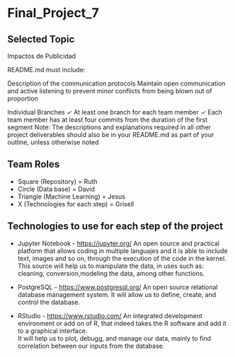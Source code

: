 # Final_Project_7

## Selected Topic
Impactos de Publicidad

README.md must include: 

Description of the communication
protocols
Maintain open communication and active listening to prevent minor conflicts from being blown out of proportion

Individual Branches ✓ At least one branch for each team member ✓ Each team member has at least four
commits from the duration of the first
segment
Note: The descriptions and
explanations required in all other
project deliverables should also be in
your README.md as part of your
outline, unless otherwise noted

## Team Roles
- Square (Repository) = Ruth
- Circle (Data base) = David 
- Triangle (Machine Learning) = Jesus  
- X (Technologies for each step) = Grisell

## Technologies to use for each step of the project

- Jupyter Notebook -  https://jupyter.org/
An open source and practical platform that allows coding in multiple languajes and it is able to include text, images and so on, through the execution of the code in the kernel. 
This source will help us to manipulate the data, in uses such as: cleaning, conversion,modeling the data, among other functions. 

- PostgreSQL - https://www.postgresql.org/
An open source relational database management system. It will allow us to define, create, and control the database.

- RStudio - https://www.rstudio.com/
An integrated development environment or add on of R, that indeed takes the R software and add it to a graphical interface.  
It will help us to plot, debugg, and manage our data, mainly to find correlation between our inputs from the database. 
